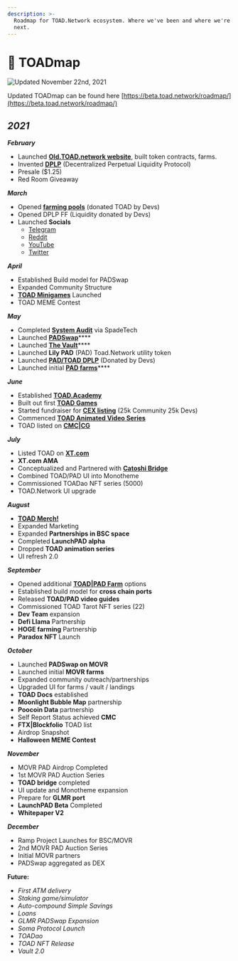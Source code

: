 ```yaml
---
description: >-
  Roadmap for TOAD.Network ecosystem. Where we've been and where we're going
  next.
---
```


# 🎯 TOADmap

![Updated November 22nd, 2021](../.gitbook/assets/FINAL.jpeg)

Updated TOADmap can be found here [https://beta.toad.network/roadmap/](https://beta.toad.network/roadmap/)

## _**2021**_

_**February**_

* Launched [**Old.TOAD.network website**](https://old.toad.network), built token contracts, farms.
* Invented [**DPLP**](../products/dplp.md) (Decentralized Perpetual Liquidity Protocol)
* Presale ($1.25)
* Red Room Giveaway

_**March**_

* Opened [**farming pools**](https://dapps.padswap.exchange/lpfarms) (donated TOAD by Devs)
* Opened DPLP FF (Liquidity donated by Devs)
* Launched **Socials**
  * [Telegram](https://t.me/toadnetwork)
  * [Reddit](https://www.reddit.com/r/toadnetwork)
  * [YouTube](https://www.youtube.com/channel/UCI\_vUc-HrJWtKXj-Re-hTSw)
  * [Twitter](https://twitter.com/toadnetwork)

_**April**_

* Established Build model for PADSwap
* Expanded Community Structure
* [**TOAD Minigames**](https://toad.academy/games/) Launched
* TOAD MEME Contest

_**May**_

* Completed [**System Audit**](https://dapps.padswap.exchange/pad\_audit\_report.pdf) via SpadeTech
* Launched [**PADSwap**](https://dapps.padswap.exchange)\*\*\*\*
* Launched [**The Vault**](https://dapps.padswap.exchange/vault)\*\*\*\*
* Launched **Lily PAD** (PAD) Toad.Network utility token
* Launched [**PAD/TOAD DPLP**](https://dapps.padswap.exchange/lpfarms) (Donated by Devs)
* Launched initial [**PAD farms**](https://dapps.padswap.exchange)\*\*\*\*

_**June**_

* Established [**TOAD.Academy**](https://toad.academy/games/)
* Built out first [**TOAD Games**](https://toad.academy/games/)
* Started fundraiser for [**CEX listing**](https://www.xt.com/tradePro/toad\_usdt) (25k Community 25k Devs)
* Commenced [**TOAD Animated Video Series**](https://www.youtube.com/channel/UCI\_vUc-HrJWtKXj-Re-hTSw)
* TOAD listed on [**CMC**](https://coinmarketcap.com/currencies/toad-network/)**|**[**CG**](https://www.coingecko.com/en/coins/toad-network)

_**July**_

* Listed TOAD on [**XT.com**](https://www.xt.com/tradePro/toad\_usdt)
* **XT.com AMA**
* Conceptualized and Partnered with [**Catoshi Bridge**](https://the-crossing.io)
* Combined TOAD/PAD UI into Monotheme
* Commissioned TOADao NFT series (5000)
* TOAD.Network UI upgrade

_**August**_

* [**TOAD Merch!**](https://mail.google.com/mail/u/0/#inbox/FMfcgzGllCdWdRRZvlgXnztMrZGttsWT)
* Expanded Marketing
* Expanded **Partnerships in BSC space**
* Completed **LaunchPAD alpha**
* Dropped **TOAD animation series**
* UI refresh 2.0

_**September**_

* Opened additional [**TOAD|PAD Farm**](https://dapps.padswap.exchange) options
* Established build model for **cross chain ports**
* Released **TOAD/PAD video guides**
* Commissioned TOAD Tarot NFT series (22)
* **Dev Team** expansion
* **Defi Llama** Partnership
* **HOGE farming** Partnership
* **Paradox NFT** Launch

_**October**_

* Launched **PADSwap on MOVR**
* Launched initial **MOVR farms**
* Expanded community outreach/partnerships
* Upgraded UI for farms / vault / landings
* **TOAD Docs** established
* **Moonlight Bubble Map** partnership
* **Poocoin Data** partnership
* Self Report Status achieved **CMC**
* **FTX|Blockfolio** TOAD list
* Airdrop Snapshot
* **Halloween MEME Contest**

_**November**_

* MOVR PAD Airdrop Completed
* 1st MOVR PAD Auction Series
* **TOAD bridge** completed
* UI update and Monotheme expansion
* Prepare for **GLMR port**
* **LaunchPAD Beta** Completed
* **Whitepaper V2**

_**December**_

* Ramp Project Launches for BSC/MOVR
* 2nd MOVR PAD Auction Series
* Initial MOVR partners
* PADSwap aggregated as DEX

**Future:**

* _First ATM delivery_
* _Staking game/simulator_
* _Auto-compound Simple Savings_
* _Loans_
* _GLMR PADSwap Expansion_
* _Soma Protocol Launch_
* _TOADao_
* _TOAD NFT Release_
* _Vault 2.0_
